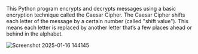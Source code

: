 This Python program encrypts and decrypts messages using a basic encryption technique called the Caesar Cipher. The Caesar Cipher shifts each letter of the message by a certain number (called "shift value"). This means each letter is replaced by another letter that’s a few places ahead or behind in the alphabet.

![Screenshot 2025-01-16 144145](https://github.com/user-attachments/assets/a962bfc5-a9cd-4b73-8e8d-1091094f5fb7)
